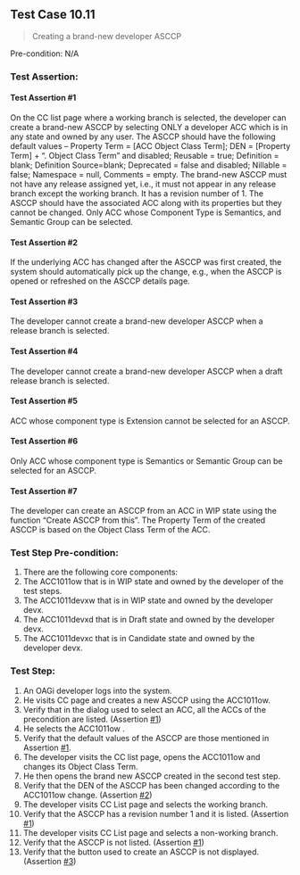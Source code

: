 ## Test Case 10.11

> Creating a brand-new developer ASCCP

Pre-condition: N/A

### Test Assertion:

#### Test Assertion #1
On the CC list page where a working branch is selected, the developer can create a brand-new ASCCP by selecting ONLY a developer ACC which is in any state and owned by any user. The ASCCP should have the following default values – Property Term = [ACC Object Class Term]; DEN = [Property Term] + “. Object Class Term” and disabled; Reusable = true; Definition = blank; Definition Source=blank; Deprecated = false and disabled; Nillable = false; Namespace = null, Comments = empty. The brand-new ASCCP must not have any release assigned yet, i.e., it must not appear in any release branch except the working branch. It has a revision number of 1. The ASCCP should have the associated ACC along with its properties but they cannot be changed. Only ACC whose Component Type is Semantics, and Semantic Group can be selected.

#### Test Assertion #2
If the underlying ACC has changed after the ASCCP was first created, the system should automatically pick up the change, e.g., when the ASCCP is opened or refreshed on the ASCCP details page.

#### Test Assertion #3
The developer cannot create a brand-new developer ASCCP when a release branch is selected.

#### Test Assertion #4
The developer cannot create a brand-new developer ASCCP when a draft release branch is selected.

#### Test Assertion #5
ACC whose component type is Extension cannot be selected for an ASCCP.

#### Test Assertion #6
Only ACC whose component type is Semantics or Semantic Group can be selected for an ASCCP.

#### Test Assertion #7
The developer can create an ASCCP from an ACC in WIP state using the function “Create ASCCP from this”. The Property Term of the created ASCCP is based on the Object Class Term of the ACC.

### Test Step Pre-condition:

1. There are the following core components:
2. The ACC1011ow that is in WIP state and owned by the developer of the test steps.
3. The ACC1011devxw that is in WIP state and owned by the developer devx.
4. The ACC1011devxd that is in Draft state and owned by the developer devx.
5. The ACC1011devxc that is in Candidate state and owned by the developer devx.

### Test Step:

1. An OAGi developer logs into the system.
2. He visits CC page and creates a new ASCCP using the ACC1011ow.
3. Verify that in the dialog used to select an ACC, all the ACCs of the precondition are listed. (Assertion [#1](#test-assertion-1))
4. He selects the ACC1011ow .
5. Verify that the default values of the ASCCP are those mentioned in Assertion [#1](#test-assertion-1).
6. The developer visits the CC list page, opens the ACC1011ow and changes its Object Class Term.
7. He then opens the brand new ASCCP created in the second test step.
8. Verify that the DEN of the ASCCP has been changed according to the ACC1011ow change. (Assertion [#2](#test-assertion-2))
9. The developer visits CC List page and selects the working branch.
10. Verify that the ASCCP has a revision number 1 and it is listed. (Assertion [#1](#test-assertion-1))
11. The developer visits CC List page and selects a non-working branch.
12. Verify that the ASCCP is not listed. (Assertion [#1](#test-assertion-1))
13. Verify that the button used to create an ASCCP is not displayed. (Assertion [#3](#test-assertion-3))